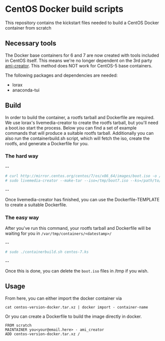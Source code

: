 CentOS Docker build scripts
===========================

This repository contains the kickstart files needed to build a CentOS Docker container from scratch

## Necessary tools

The Docker base containers for 6 and 7 are now created with tools included in CentOS itself. This means we're no longer dependent on the 3rd party [ami-creator](https://github.com/katzj/ami-creator).
This method does NOT work for CentOS-5 base containers.

The following packages and dependencies are needed:

 * lorax
 * anaconda-tui


## Build

In order to build the container, a rootfs tarball and Dockerfile are required.
We use lorax's livemedia-creator to create the rootfs tarball, but you'll need
a boot.iso start the process. Below you can find a set of example commands
that will produce a suitable rootfs tarball. Additionally you can also run the
containerbuild.sh script, which will fetch the iso, create the rootfs, and
generate a Dockerfile for you.

### The hard way
--
```bash
# curl http://mirror.centos.org/centos/7/os/x86_64/images/boot.iso -o /tmp/boot7.iso
# sudo livemedia-creator --make-tar --iso=/tmp/boot7.iso --ks=/path/to/centos-7.ks --image-name=centos-7-docker.tar.xz
```
--

Once livemedia-creator has finished, you can use the Dockerfile-TEMPLATE to
create a suitable Dockerfile.

### The easy way

After you've run this command, your rootfs tarball and Dockerfile will be
waiting for you in `/var/tmp/containers/<datestamp>/`

--
```bash
# sudo ./containerbuild.sh centos-7.ks
```
--

Once this is done, you can delete the `boot.iso` files in /tmp if you wish.


## Usage

From here, you can either import the docker container via

```
cat centos-version-docker.tar.xz | docker import - container-name
```

Or you can create a Dockerfile to build the image directly in docker.

```
FROM scratch
MAINTAINER you<your@email.here> - ami_creator
ADD centos-version-docker.tar.xz /
```
